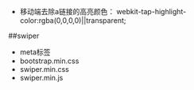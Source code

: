 - 移动端去除a链接的高亮颜色：
webkit-tap-highlight-color:rgba(0,0,0,0)||transparent;

##swiper
- meta标签
- bootstrap.min.css
- swiper.min.css
- swiper.min.js
